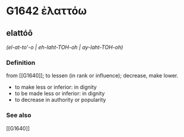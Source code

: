 # G1642 ἐλαττόω

## elattóō

_(el-at-to'-o | eh-laht-TOH-oh | ay-laht-TOH-oh)_

### Definition

from [[G1640]]; to lessen (in rank or influence); decrease, make lower.

- to make less or inferior: in dignity
- to be made less or inferior: in dignity
- to decrease in authority or popularity

### See also

[[G1640]]

